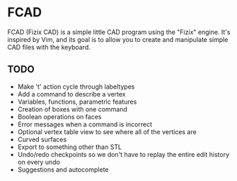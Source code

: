 # FCAD

FCAD (Fizix CAD) is a simple little CAD program using the "Fizix" engine.
It's inspired by Vim, and its goal is to allow you to create and manipulate
simple CAD files with the keyboard.

## TODO

- Make 't' action cycle through labeltypes
- Add a command to describe a vertex
- Variables, functions, parametric features
- Creation of boxes with one command
- Boolean operations on faces
- Error messages when a command is incorrect
- Optional vertex table view to see where all of the vertices are
- Curved surfaces
- Export to something other than STL
- Undo/redo checkpoints so we don't have to replay the entire edit history
  on every undo
- Suggestions and autocomplete